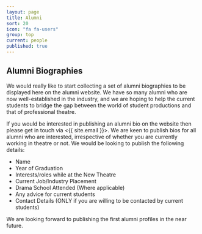 ```yaml
---
layout: page
title: Alumni
sort: 20
icon: "fa fa-users"
group: top
current: people
published: true
---
```




## Alumni Biographies

We would really like to start collecting a set of alumni biographies to be displayed here on the alumni website. We have so many alumni who are now well-established in the industry, and we are hoping to help the current students to bridge the gap between the world of student productions and that of professional theatre. 

If you would be interested in publishing an alumni bio on the website then please get in touch via <{{ site.email }}>. We are keen to publish bios for all alumni who are interested, irrespective of whether you are currently working in theatre or not. We would be looking to publish the following details:

- Name
- Year of Graduation
- Interests/roles while at the New Theatre
- Current Job/Industry Placement
- Drama School Attended (Where applicable)
- Any advice for current students 
- Contact Details (ONLY if you are willing to be contacted by current students)

We are looking forward to publishing the first alumni profiles in the near future.
